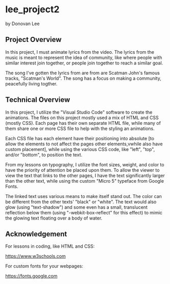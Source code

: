 # lee_project2

by Donovan Lee


## Project Overview

In this project, I must animate lyrics from the video. The lyrics from the music is meant to represent the idea of community, like where people with similar interest join together, or people join together to reach a similar goal.

The song I've gotten the lyrics from are from are Scatman John's famous tracks, "Scatman's World". The song has a focus on making a community, peacefully living togther. 


## Technical Overview

In this project, I utilize the "Visual Studio Code" software to create the animations. The files on this project mostly used a mix of HTML and CSS (mostly CSS). Each page has their own separate HTML file, while many of them share one or more CSS file to help with the styling an animations.

Each CSS file has each element have their positioning into absolute [to allow the elements to not affect the pages other elements,vwhile also have custom placement], while using the various CSS code, like "left", "top", and/or "bottom", to position the text.

From my lessons on typography, I utilize the font sizes, weight, and color to have the priority of attention be placed upon them. To allow the viewer to view the text that links to the other pages, I have the text significantly larger than the other text, while using the custom "Micro 5" typeface from Google Fonts. 

The linked text uses various means to make itself stand out. The color can be different from the other texts' "black" or "white".  The text would also glow (using "text-shadow") and some even has a small, translucent reflection below them (using "-webkit-box-reflect" for this effect) to mimic the glowing text floating over a body of water.


## Acknowledgement

For lessons in coding, like HTML and CSS:

https://www.w3schools.com

For custom fonts for your webpages:

https://fonts.google.com